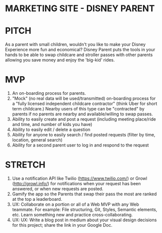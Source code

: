 # MARKETING SITE - DISNEY PARENT

# PITCH
As a parent with small children, wouldn't you like to make your Disney Experience more fun and economical?  Disney Parent puts the tools in your hands to be able to swap childcare and stroller passes with other parents allowing you save money and enjoy the 'big-kid' rides.

# MVP
 1. An on-boarding process for parents.
 2. "Mock" (no real data will be used/transmitted) on-boarding process for a "fully licensed independent childcare contractor" (think Uber for short term childcare.) Nearby users of this type can be "contracted" by parents if no parents are nearby and available/willing to swap passes. 
 3. Ability to easily create and post a request (including meeting place/ride and time, and number of kids you have)
 4. Ability to easily edit / delete a question
 5. Ability for anyone to easily search / find posted requests (filter by time, location, general search)
 6. Ability for a second parent user to log in and respond to the request

# STRETCH
1. Use a notification API like Twilio (https://www.twilio.com/) or Growl (http://growl.info/) for notifications when your request has been answered, or when new requests are posted.
2. Gamify the app so the Parents that swap their pass the most are ranked at the top a leaderboard.
3. UX: Collaborate on a portion or all of a Web MVP with any Web teammate. For example: File structuring, Git, Styles, Semantic elements, etc. Learn something new and practice cross-collaborating.
4. UX: UX: Write a blog post in medium about your visual design decisions for this project; share the link in your Google Doc.
